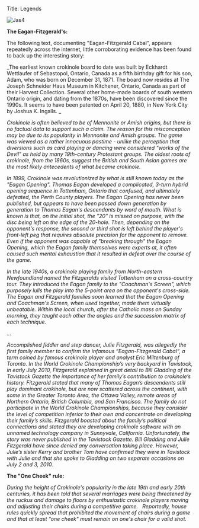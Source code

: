 Title: Legends 

![Jas4](|filename|../images/jas4.jpg.scaled595.jpg)


**The Eagan-Fitzgerald's:**

The following text, documenting "Eagan-Fitzgerald Cabal", appears repeatedly
across the internet, little corroborating evidence has been found to back up
the interesting story:

_The earliest known crokinole board to date was built by Eckhardt Wettlaufer
of Sebastopol, Ontario, Canada as a fifth birthday gift for his son, Adam, who
was born on December 31, 1871. The board now resides at The Joseph Schneider
Haus Museum in Kitchener, Ontario, Canada as part of their Harvest Collection.
Several other home-made boards of south western Ontario origin, and dating
from the 1870s, have been discovered since the 1990s. It seems to have been
patented on April 20, 1880, in New York City by Joshua K. Ingalls. _

_Crokinole is often believed to be of Mennonite or Amish origins, but there is
no factual data to support such a claim. The reason for this misconception may
be due to its popularity in Mennonite and Amish groups. The game was viewed as
a rather innocuous pastime - unlike the perception that diversions such as
card playing or dancing were considered "works of the Devil" as held by many
19th-century Protestant groups. The oldest roots of crokinole, from the 1860s,
suggest the British and South Asian games are the most likely antecedents of
what became crokinole._

_In 1899, Crokinole was revolutionized by what is still known today as the
"Eagan Opening". Thomas Eagan developed a complicated, 3-turn hybrid opening
sequence in Tottenham, Ontario that confused, and ultimately defeated, the
Perth County players. The Eagan Opening has never been published, but appears
to have been passed down generation by generation to Thomas Eagan's
descendants by word of mouth. What is known is that, on the initial shot, the
"20" is missed on purpose, with the disc being left on the edge of the
20-hole. Then, depending on the opponent's response, the second or third shot
is left behind the player's front-left peg that requires absolute precision
for the opponent to remove. Even if the opponent was capable of "breaking
through" the Eagan Opening, which the Eagan family themselves were experts at,
it often caused such mental exhaustion that it resulted in defeat over the
course of the game._

_In the late 1940s, a crokinole playing family from North-eastern Newfoundland
named the Fitzgeralds visited Tottenham on a cross-country tour. They
introduced the Eagan family to the "Coachman's Screen", which purposely lulls
the play into the 5-point area on the opponent's cross-side. The Eagan and
Fitzgerald families soon learned that the Eagan Opening and Coachman's Screen,
when used together, made them virtually unbeatable. Within the local church,
after the Catholic mass on Sunday morning, they taught each other the angles
and the succession matrix of each technique._

_..._

_Accomplished fiddler and step dancer, Julie Fitzgerald, was allegedly the
first family member to confirm the infamous “Eagan-Fitzgerald Cabal“, a term
coined by famous crokinole player and analyst Eric Miltenburg of Toronto. In
the World Crokinole Championship’s very backyard in Tavistock, in early July
2010, Fitzgerald explained in great detail to Bill Gladding of the Tavistock
Gazette the importance of her family’s contribution to crokinole’s history.
Fitzgerald stated that many of Thomas Eagan’s descendents still play dominant
crokinole, but are now scattered across the continent, with some in the
Greater Toronto Area, the Ottawa Valley, remote areas of Northern Ontario,
British Columbia, and San Francisco. The family do not participate in the
World Crokinole Championships, because they consider the level of competition
inferior to their own and concentrate on developing their family’s skills.
Fitzgerald boasted about the family’s political connections and stated they
are developing crokinole software with an unnamed technology company in
Sunnyvale, California. Unfortunately, the story was never published in the
Tavistock Gazette. Bill Gladding and Julie Fitzgerald have since denied any
conversation taking place. However, Julie’s sister Kerry and brother Tom have
confirmed they were in Tavistock with Julie and that she spoke to Gladding on
two separate occasions on July 2 and 3, 2010._


**The "One Cheek" rule:**

_During the height of Crokinole's popularity in the late 19th and early 20th
centuries, it has been told that several marriages were being threatened by
the ruckus and damage to floors by enthusiastic crokinole players moving and
adjusting their chairs during a competitive game.   Reportedly, house rules
quickly spread that prohibited the movement of chairs during a game and that
at least "one cheek" must remain on one's chair for a valid shot._

